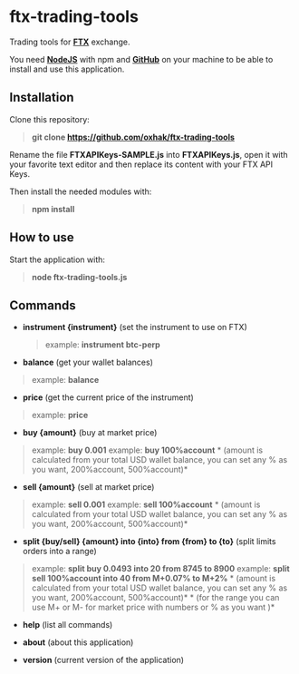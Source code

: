 # ftx-trading-tools
Trading tools for **[FTX](https://ftx.com/#a=oxhak)** exchange.

You need **[NodeJS](https://nodejs.org/en/download/ "NodeJS")** with npm and **[GitHub](https://git-scm.com/downloads "GitHub")** on your machine to be able to install and use this application.

## Installation
Clone this repository:
> **git clone https://github.com/oxhak/ftx-trading-tools**

Rename the file **FTXAPIKeys-SAMPLE.js** into **FTXAPIKeys.js**, open it with your favorite text editor and then replace its content with your FTX API Keys.

Then install the needed modules with:
> **npm install**

## How to use
Start the application with:
> **node ftx-trading-tools.js**

## Commands
- **instrument {instrument}** (set the instrument to use on FTX)
  > example:  **instrument btc-perp**

-   **balance** (get your wallet balances)
  > example:  **balance**

-  **price** (get the current price of the instrument)
 > example:  **price**

-  **buy {amount}** (buy at market price)
 > example:  **buy 0.001**
 > example:  **buy 100%account** * (amount is calculated from your total USD wallet balance, you can set any % as you want, 200%account, 500%account)*

- **sell {amount}** (sell at market price)
 > example:  **sell 0.001**
 > example:  **sell 100%account** * (amount is calculated from your total USD wallet balance, you can set any % as you want, 200%account, 500%account)*

- **split {buy/sell} {amount} into {into} from {from} to {to}** (split limits orders into a range)
 > example:  **split buy 0.0493 into 20 from 8745 to 8900**
 > example:  **split sell 100%account into 40 from M+0.07% to M+2%** * (amount is calculated from your total USD wallet balance, you can set any % as you want, 200%account, 500%account)* * (for the range you can use M+ or M- for market price with numbers or % as you want )*

-  **help** (list all commands)

- **about** (about this application)

- **version** (current version of the application)
